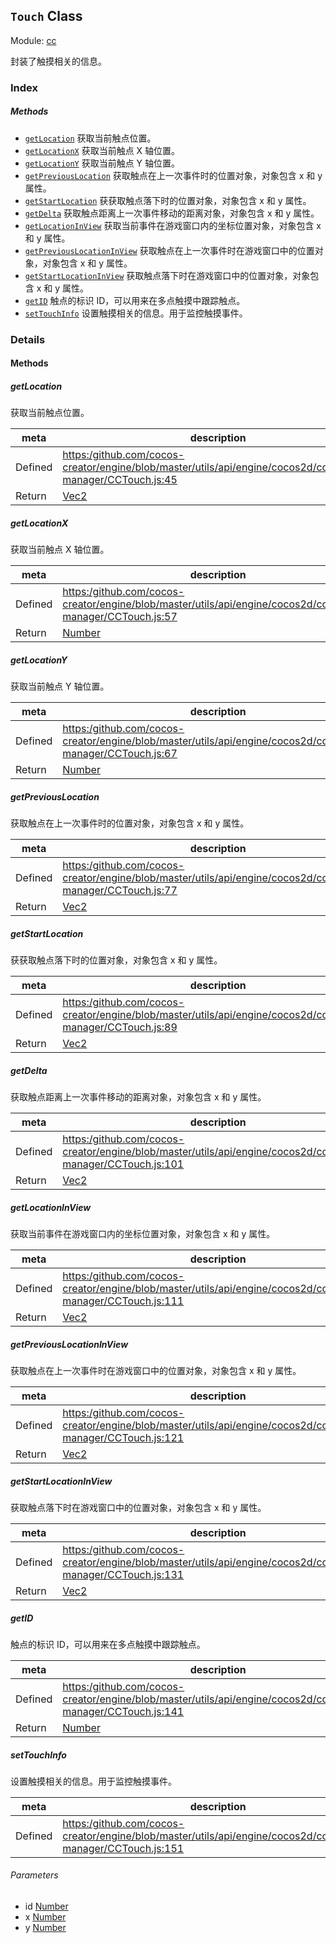 ## `Touch` Class



Module: [cc](../modules/cc.md)




封装了触摸相关的信息。

### Index



##### Methods

  - [`getLocation`](#getlocation) 获取当前触点位置。
  - [`getLocationX`](#getlocationx) 获取当前触点 X 轴位置。
  - [`getLocationY`](#getlocationy) 获取当前触点 Y 轴位置。
  - [`getPreviousLocation`](#getpreviouslocation) 获取触点在上一次事件时的位置对象，对象包含 x 和 y 属性。
  - [`getStartLocation`](#getstartlocation) 获获取触点落下时的位置对象，对象包含 x 和 y 属性。
  - [`getDelta`](#getdelta) 获取触点距离上一次事件移动的距离对象，对象包含 x 和 y 属性。
  - [`getLocationInView`](#getlocationinview) 获取当前事件在游戏窗口内的坐标位置对象，对象包含 x 和 y 属性。
  - [`getPreviousLocationInView`](#getpreviouslocationinview) 获取触点在上一次事件时在游戏窗口中的位置对象，对象包含 x 和 y 属性。
  - [`getStartLocationInView`](#getstartlocationinview) 获取触点落下时在游戏窗口中的位置对象，对象包含 x 和 y 属性。
  - [`getID`](#getid) 触点的标识 ID，可以用来在多点触摸中跟踪触点。
  - [`setTouchInfo`](#settouchinfo) 设置触摸相关的信息。用于监控触摸事件。



### Details




<!-- Method Block -->
#### Methods


##### getLocation

获取当前触点位置。

| meta | description |
|------|-------------|
| Defined | [https:/github.com/cocos-creator/engine/blob/master/utils/api/engine/cocos2d/core/event-manager/CCTouch.js:45](https:/github.com/cocos-creator/engine/blob/master/utils/api/engine/cocos2d/core/event-manager/CCTouch.js#L45) |
| Return 		 | <a href="../classes/Vec2.html" class="crosslink">Vec2</a> 



##### getLocationX

获取当前触点 X 轴位置。

| meta | description |
|------|-------------|
| Defined | [https:/github.com/cocos-creator/engine/blob/master/utils/api/engine/cocos2d/core/event-manager/CCTouch.js:57](https:/github.com/cocos-creator/engine/blob/master/utils/api/engine/cocos2d/core/event-manager/CCTouch.js#L57) |
| Return 		 | <a href="https://developer.mozilla.org/en/JavaScript/Reference/Global_Objects/Number" class="crosslink external" target="_blank">Number</a> 



##### getLocationY

获取当前触点 Y 轴位置。

| meta | description |
|------|-------------|
| Defined | [https:/github.com/cocos-creator/engine/blob/master/utils/api/engine/cocos2d/core/event-manager/CCTouch.js:67](https:/github.com/cocos-creator/engine/blob/master/utils/api/engine/cocos2d/core/event-manager/CCTouch.js#L67) |
| Return 		 | <a href="https://developer.mozilla.org/en/JavaScript/Reference/Global_Objects/Number" class="crosslink external" target="_blank">Number</a> 



##### getPreviousLocation

获取触点在上一次事件时的位置对象，对象包含 x 和 y 属性。

| meta | description |
|------|-------------|
| Defined | [https:/github.com/cocos-creator/engine/blob/master/utils/api/engine/cocos2d/core/event-manager/CCTouch.js:77](https:/github.com/cocos-creator/engine/blob/master/utils/api/engine/cocos2d/core/event-manager/CCTouch.js#L77) |
| Return 		 | <a href="../classes/Vec2.html" class="crosslink">Vec2</a> 



##### getStartLocation

获获取触点落下时的位置对象，对象包含 x 和 y 属性。

| meta | description |
|------|-------------|
| Defined | [https:/github.com/cocos-creator/engine/blob/master/utils/api/engine/cocos2d/core/event-manager/CCTouch.js:89](https:/github.com/cocos-creator/engine/blob/master/utils/api/engine/cocos2d/core/event-manager/CCTouch.js#L89) |
| Return 		 | <a href="../classes/Vec2.html" class="crosslink">Vec2</a> 



##### getDelta

获取触点距离上一次事件移动的距离对象，对象包含 x 和 y 属性。

| meta | description |
|------|-------------|
| Defined | [https:/github.com/cocos-creator/engine/blob/master/utils/api/engine/cocos2d/core/event-manager/CCTouch.js:101](https:/github.com/cocos-creator/engine/blob/master/utils/api/engine/cocos2d/core/event-manager/CCTouch.js#L101) |
| Return 		 | <a href="../classes/Vec2.html" class="crosslink">Vec2</a> 



##### getLocationInView

获取当前事件在游戏窗口内的坐标位置对象，对象包含 x 和 y 属性。

| meta | description |
|------|-------------|
| Defined | [https:/github.com/cocos-creator/engine/blob/master/utils/api/engine/cocos2d/core/event-manager/CCTouch.js:111](https:/github.com/cocos-creator/engine/blob/master/utils/api/engine/cocos2d/core/event-manager/CCTouch.js#L111) |
| Return 		 | <a href="../classes/Vec2.html" class="crosslink">Vec2</a> 



##### getPreviousLocationInView

获取触点在上一次事件时在游戏窗口中的位置对象，对象包含 x 和 y 属性。

| meta | description |
|------|-------------|
| Defined | [https:/github.com/cocos-creator/engine/blob/master/utils/api/engine/cocos2d/core/event-manager/CCTouch.js:121](https:/github.com/cocos-creator/engine/blob/master/utils/api/engine/cocos2d/core/event-manager/CCTouch.js#L121) |
| Return 		 | <a href="../classes/Vec2.html" class="crosslink">Vec2</a> 



##### getStartLocationInView

获取触点落下时在游戏窗口中的位置对象，对象包含 x 和 y 属性。

| meta | description |
|------|-------------|
| Defined | [https:/github.com/cocos-creator/engine/blob/master/utils/api/engine/cocos2d/core/event-manager/CCTouch.js:131](https:/github.com/cocos-creator/engine/blob/master/utils/api/engine/cocos2d/core/event-manager/CCTouch.js#L131) |
| Return 		 | <a href="../classes/Vec2.html" class="crosslink">Vec2</a> 



##### getID

触点的标识 ID，可以用来在多点触摸中跟踪触点。

| meta | description |
|------|-------------|
| Defined | [https:/github.com/cocos-creator/engine/blob/master/utils/api/engine/cocos2d/core/event-manager/CCTouch.js:141](https:/github.com/cocos-creator/engine/blob/master/utils/api/engine/cocos2d/core/event-manager/CCTouch.js#L141) |
| Return 		 | <a href="https://developer.mozilla.org/en/JavaScript/Reference/Global_Objects/Number" class="crosslink external" target="_blank">Number</a> 



##### setTouchInfo

设置触摸相关的信息。用于监控触摸事件。

| meta | description |
|------|-------------|
| Defined | [https:/github.com/cocos-creator/engine/blob/master/utils/api/engine/cocos2d/core/event-manager/CCTouch.js:151](https:/github.com/cocos-creator/engine/blob/master/utils/api/engine/cocos2d/core/event-manager/CCTouch.js#L151) |

###### Parameters
- id <a href="https://developer.mozilla.org/en/JavaScript/Reference/Global_Objects/Number" class="crosslink external" target="_blank">Number</a> 
- x <a href="https://developer.mozilla.org/en/JavaScript/Reference/Global_Objects/Number" class="crosslink external" target="_blank">Number</a> 
- y <a href="https://developer.mozilla.org/en/JavaScript/Reference/Global_Objects/Number" class="crosslink external" target="_blank">Number</a> 



